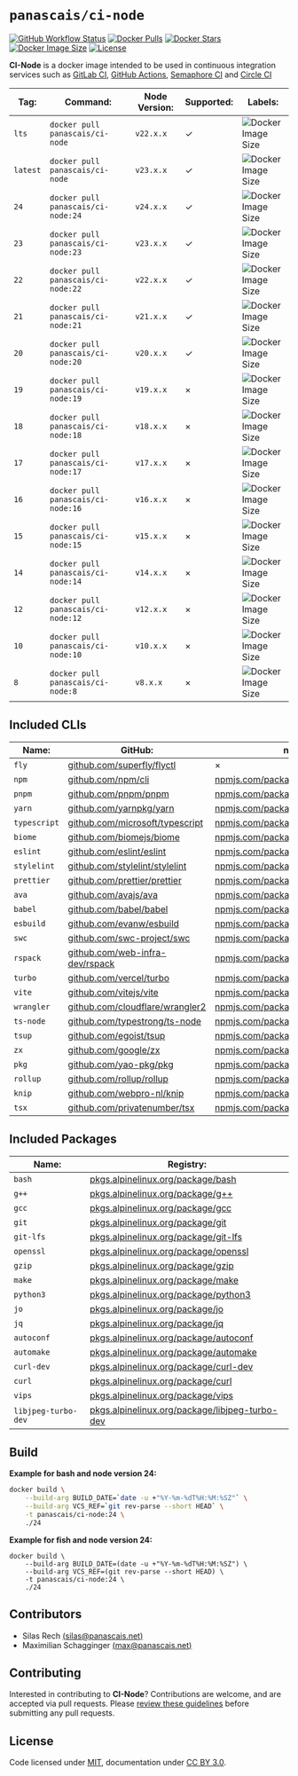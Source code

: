 # `panascais/ci-node`

[![GitHub Workflow Status](https://img.shields.io/github/actions/workflow/status/panascais-docker/ci-node/main.yml?branch=master&style=flat-square)](https://github.com/panascais-docker/ci-node/actions?query=workflow%3Amain)
[![Docker Pulls](https://img.shields.io/docker/pulls/panascais/ci-node.svg?style=flat-square)](https://hub.docker.com/r/panascais/ci-node)
[![Docker Stars](https://img.shields.io/docker/stars/panascais/ci-node.svg?style=flat-square)](https://hub.docker.com/r/panascais/ci-node)
[![Docker Image Size](https://img.shields.io/docker/image-size/panascais/ci-node.svg?style=flat-square)](https://hub.docker.com/r/panascais/ci-node)
[![License](https://img.shields.io/github/license/panascais-docker/ci-node.svg?style=flat-square)](https://hub.docker.com/r/panascais/ci-node)

**CI-Node** is a docker image intended to be used in continuous integration services such as [GitLab CI](https://about.gitlab.com/stages-devops-lifecycle/continuous-integration/), [GitHub Actions](https://github.com/features/actions), [Semaphore CI](https://semaphoreci.com) and [Circle CI](https://circleci.com)

| **Tag:** | **Command:**                       | **Node Version:** | **Supported:** | **Labels:**                                                                                                   |
| -------- | ---------------------------------- | ----------------- | -------------- | ------------------------------------------------------------------------------------------------------------- |
| `lts`    | `docker pull panascais/ci-node`    | `v22.x.x`         | ✓              | ![Docker Image Size](https://img.shields.io/docker/image-size/panascais/ci-node/lts.svg?style=flat-square)    |
| `latest` | `docker pull panascais/ci-node`    | `v23.x.x`         | ✓              | ![Docker Image Size](https://img.shields.io/docker/image-size/panascais/ci-node/latest.svg?style=flat-square) |
| `24`     | `docker pull panascais/ci-node:24` | `v24.x.x`         | ✓              | ![Docker Image Size](https://img.shields.io/docker/image-size/panascais/ci-node/24.svg?style=flat-square)     |
| `23`     | `docker pull panascais/ci-node:23` | `v23.x.x`         | ✓              | ![Docker Image Size](https://img.shields.io/docker/image-size/panascais/ci-node/23.svg?style=flat-square)     |
| `22`     | `docker pull panascais/ci-node:22` | `v22.x.x`         | ✓              | ![Docker Image Size](https://img.shields.io/docker/image-size/panascais/ci-node/22.svg?style=flat-square)     |
| `21`     | `docker pull panascais/ci-node:21` | `v21.x.x`         | ✓              | ![Docker Image Size](https://img.shields.io/docker/image-size/panascais/ci-node/21.svg?style=flat-square)     |
| `20`     | `docker pull panascais/ci-node:20` | `v20.x.x`         | ✓              | ![Docker Image Size](https://img.shields.io/docker/image-size/panascais/ci-node/20.svg?style=flat-square)     |
| `19`     | `docker pull panascais/ci-node:19` | `v19.x.x`         | ×              | ![Docker Image Size](https://img.shields.io/docker/image-size/panascais/ci-node/19.svg?style=flat-square)     |
| `18`     | `docker pull panascais/ci-node:18` | `v18.x.x`         | ×              | ![Docker Image Size](https://img.shields.io/docker/image-size/panascais/ci-node/18.svg?style=flat-square)     |
| `17`     | `docker pull panascais/ci-node:17` | `v17.x.x`         | ×              | ![Docker Image Size](https://img.shields.io/docker/image-size/panascais/ci-node/17.svg?style=flat-square)     |
| `16`     | `docker pull panascais/ci-node:16` | `v16.x.x`         | ×              | ![Docker Image Size](https://img.shields.io/docker/image-size/panascais/ci-node/16.svg?style=flat-square)     |
| `15`     | `docker pull panascais/ci-node:15` | `v15.x.x`         | ×              | ![Docker Image Size](https://img.shields.io/docker/image-size/panascais/ci-node/15.svg?style=flat-square)     |
| `14`     | `docker pull panascais/ci-node:14` | `v14.x.x`         | ×              | ![Docker Image Size](https://img.shields.io/docker/image-size/panascais/ci-node/14.svg?style=flat-square)     |
| `12`     | `docker pull panascais/ci-node:12` | `v12.x.x`         | ×              | ![Docker Image Size](https://img.shields.io/docker/image-size/panascais/ci-node/12.svg?style=flat-square)     |
| `10`     | `docker pull panascais/ci-node:10` | `v10.x.x`         | ×              | ![Docker Image Size](https://img.shields.io/docker/image-size/panascais/ci-node/10.svg?style=flat-square)     |
| `8`      | `docker pull panascais/ci-node:8`  | `v8.x.x`          | ×              | ![Docker Image Size](https://img.shields.io/docker/image-size/panascais/ci-node/8.svg?style=flat-square)      |

## Included CLIs

| **Name:**    | **GitHub:**                                                                  | **npm:**                                                                         |
| ------------ | ---------------------------------------------------------------------------- | -------------------------------------------------------------------------------- |
| `fly`        | [github.com/superfly/flyctl](https://github.com/superfly/flyctl)             | ×                                                                                |
| `npm`        | [github.com/npm/cli](https://github.com/npm/cli)                             | [npmjs.com/package/npm](https://www.npmjs.com/package/npm)                       |
| `pnpm`       | [github.com/pnpm/pnpm](https://github.com/pnpm/pnpm)                         | [npmjs.com/package/pnpm](https://www.npmjs.com/package/pnpm)                     |
| `yarn`       | [github.com/yarnpkg/yarn](https://github.com/yarnpkg/yarn)                   | [npmjs.com/package/yarn](https://www.npmjs.com/package/yarn)                     |
| `typescript` | [github.com/microsoft/typescript](https://github.com/microsoft/typescript)   | [npmjs.com/package/typescript](https://www.npmjs.com/package/typescript)         |
| `biome`      | [github.com/biomejs/biome](https://github.com/biomejs/biome)                 | [npmjs.com/package/@biomejs/biome](https://www.npmjs.com/package/@biomejs/biome) |
| `eslint`     | [github.com/eslint/eslint](https://github.com/eslint/eslint)                 | [npmjs.com/package/eslint](https://www.npmjs.com/package/eslint)                 |
| `stylelint`  | [github.com/stylelint/stylelint](https://github.com/stylelint/stylelint)     | [npmjs.com/package/stylelint](https://www.npmjs.com/package/stylelint)           |
| `prettier`   | [github.com/prettier/prettier](https://github.com/prettier/prettier)         | [npmjs.com/package/prettier](https://www.npmjs.com/package/prettier)             |
| `ava`        | [github.com/avajs/ava](https://github.com/avajs/ava)                         | [npmjs.com/package/ava](https://www.npmjs.com/package/ava)                       |
| `babel`      | [github.com/babel/babel](https://github.com/babel/babel)                     | [npmjs.com/package/@babel/cli](https://www.npmjs.com/package/@babel/cli)         |
| `esbuild`    | [github.com/evanw/esbuild](https://github.com/evanw/esbuild)                 | [npmjs.com/package/esbuild](https://www.npmjs.com/package/esbuild)               |
| `swc`        | [github.com/swc-project/swc](https://github.com/swc-project/swc)             | [npmjs.com/package/swc](https://www.npmjs.com/package/swc)                       |
| `rspack`     | [github.com/web-infra-dev/rspack](https://github.com/web-infra-dev/rspack)   | [npmjs.com/package/rspack](https://www.npmjs.com/package/rspack)                 |
| `turbo`      | [github.com/vercel/turbo](https://github.com/vercel/turbo)                   | [npmjs.com/package/turbo](https://www.npmjs.com/package/turbo)                   |
| `vite`       | [github.com/vitejs/vite](https://github.com/vitejs/vite)                     | [npmjs.com/package/vite](https://www.npmjs.com/package/vite)                     |
| `wrangler`   | [github.com/cloudflare/wrangler2](https://github.com/cloudflare/wrangler2)   | [npmjs.com/package/wrangler](https://www.npmjs.com/package/wrangler)             |
| `ts-node`    | [github.com/typestrong/ts-node](https://github.com/typestrong/ts-node)       | [npmjs.com/package/ts-node](https://www.npmjs.com/package/ts-node)               |
| `tsup`       | [github.com/egoist/tsup](https://github.com/egoist/tsup)                     | [npmjs.com/package/tsup](https://www.npmjs.com/package/tsup)                     |
| `zx`         | [github.com/google/zx](https://github.com/google/zx)                         | [npmjs.com/package/zx](https://www.npmjs.com/package/zx)                         |
| `pkg`        | [github.com/yao-pkg/pkg](https://github.com/yao-pkg/pkg)                     | [npmjs.com/package/pkg](https://www.npmjs.com/package/@yao-pkg/pkg)              |
| `rollup`     | [github.com/rollup/rollup](https://github.com/rollup/rollup)                 | [npmjs.com/package/rollup](https://www.npmjs.com/package/rollup)                 |
| `knip`       | [github.com/webpro-nl/knip](https://github.com/webpro-nl/knip)               | [npmjs.com/package/knip](https://www.npmjs.com/package/knip)                     |
| `tsx`        | [github.com/privatenumber/tsx](https://github.com/privatenumber/tsx)         | [npmjs.com/package/tsx](https://www.npmjs.com/package/tsx)                       |

## Included Packages

| **Name:**           | **Registry:**                                                                                                             |
| ------------------- | ------------------------------------------------------------------------------------------------------------------------- |
| `bash`              | [pkgs.alpinelinux.org/package/bash](https://pkgs.alpinelinux.org/package/edge/main/x86_64/bash)                           |
| `g++`               | [pkgs.alpinelinux.org/package/g++](https://pkgs.alpinelinux.org/package/edge/main/x86_64/g++)                             |
| `gcc`               | [pkgs.alpinelinux.org/package/gcc](https://pkgs.alpinelinux.org/package/edge/main/x86_64/gcc)                             |
| `git`               | [pkgs.alpinelinux.org/package/git](https://pkgs.alpinelinux.org/package/edge/main/x86_64/git)                             |
| `git-lfs`           | [pkgs.alpinelinux.org/package/git-lfs](https://pkgs.alpinelinux.org/package/edge/community/x86_64/git-lfs)                |
| `openssl`           | [pkgs.alpinelinux.org/package/openssl](https://pkgs.alpinelinux.org/package/edge/main/x86_64/openssl)                     |
| `gzip`              | [pkgs.alpinelinux.org/package/gzip](https://pkgs.alpinelinux.org/package/edge/main/x86_64/gzip)                           |
| `make`              | [pkgs.alpinelinux.org/package/make](https://pkgs.alpinelinux.org/package/edge/main/x86_64/make)                           |
| `python3`           | [pkgs.alpinelinux.org/package/python3](https://pkgs.alpinelinux.org/package/edge/main/x86_64/python3)                     |
| `jo`                | [pkgs.alpinelinux.org/package/jo](https://pkgs.alpinelinux.org/package/edge/community/x86_64/jo)                          |
| `jq`                | [pkgs.alpinelinux.org/package/jq](https://pkgs.alpinelinux.org/package/edge/main/x86_64/jq)                               |
| `autoconf`          | [pkgs.alpinelinux.org/package/autoconf](https://pkgs.alpinelinux.org/package/edge/main/x86_64/autoconf)                   |
| `automake`          | [pkgs.alpinelinux.org/package/automake](https://pkgs.alpinelinux.org/package/edge/main/x86_64/automake)                   |
| `curl-dev`          | [pkgs.alpinelinux.org/package/curl-dev](https://pkgs.alpinelinux.org/package/edge/main/x86_64/curl-dev)                   |
| `curl`              | [pkgs.alpinelinux.org/package/curl](https://pkgs.alpinelinux.org/package/edge/main/x86_64/curl)                           |
| `vips`              | [pkgs.alpinelinux.org/package/vips](https://pkgs.alpinelinux.org/package/edge/testing/x86_64/vips)                        |
| `libjpeg-turbo-dev` | [pkgs.alpinelinux.org/package/libjpeg-turbo-dev](https://pkgs.alpinelinux.org/package/edge/main/x86_64/libjpeg-turbo-dev) |

## Build

**Example for bash and node version 24:**

```sh
docker build \
    --build-arg BUILD_DATE=`date -u +"%Y-%m-%dT%H:%M:%SZ"` \
    --build-arg VCS_REF=`git rev-parse --short HEAD` \
    -t panascais/ci-node:24 \
    ./24
```

**Example for fish and node version 24:**

```fish
docker build \
    --build-arg BUILD_DATE=(date -u +"%Y-%m-%dT%H:%M:%SZ") \
    --build-arg VCS_REF=(git rev-parse --short HEAD) \
    -t panascais/ci-node:24 \
    ./24
```

## Contributors

- Silas Rech [(silas@panascais.net)](mailto:silas@panascais.net)
- Maximilian Schagginger [(max@panascais.net)](mailto:max@panascais.net)

## Contributing

Interested in contributing to **CI-Node**? Contributions are welcome, and are accepted via pull requests. Please [review these guidelines](contributing.md) before submitting any pull requests.

## License

Code licensed under [MIT](license.md), documentation under [CC BY 3.0](https://creativecommons.org/licenses/by/3.0/).
